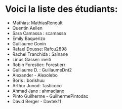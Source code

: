 # Voici la liste des étudiants:

- Mathias: MathiasRenoult
- Quentin Aellen
- Sara Camassa : scamassa
- Emily Baquerizo
- Guillaume Gonin
- Rafael Dousse: Rafou2898
- Rachel Tranchida : Sainane
- Linus Gasser: ineiti
- Robin Forestier: Forestierr
- Guillaume D. : GuillaumeDnt2
- Alexander - Alexolebo
- Boris : borishuu
- Arthur Junod: Tasticoco
- Ahmad Jano : ahmadjano
- Pinto Guilherme - GuilhermePintodac
- David Berger - Davtek11